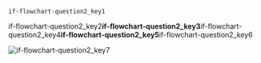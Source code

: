 ```ngMeta
if-flowchart-question2_key1
```
if-flowchart-question2_key2**if-flowchart-question2_key3**if-flowchart-question2_key4**if-flowchart-question2_key5**if-flowchart-question2_key6

![if-flowchart-question2_key7](https://merakidebug.s3.ap-south-1.amazonaws.com/course_images/if-else/if-statement-flowcharts/assets/question_images/question2-image1.png)